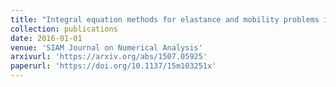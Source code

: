 ```yaml
---
title: "Integral equation methods for elastance and mobility problems in two dimensions"
collection: publications
date: 2016-01-01
venue: 'SIAM Journal on Numerical Analysis'
arxivurl: 'https://arxiv.org/abs/1507.05925' 
paperurl: 'https://doi.org/10.1137/15m103251x'
---
```

